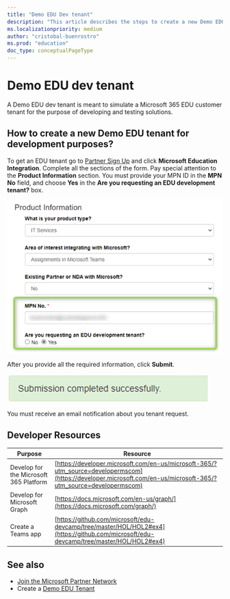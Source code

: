 ```yaml
---
title: "Demo EDU Dev tenant"
description: "This article describes the steps to create a new Demo EDU tenant for development purposes."
ms.localizationpriority: medium
author: "cristobal-buenrostro"
ms.prod: "education"
doc_type: conceptualPageType
---
```


# Demo EDU dev tenant

A Demo EDU dev tenant is meant to simulate a Microsoft 365 EDU customer tenant for the purpose of developing and testing solutions.

## How to create a new Demo EDU tenant for development purposes?

To get an EDU tenant go to [Partner Sign Up](https://aka.ms/edupartnersignup) and click **Microsoft Education Integration**. Complete all the sections of the form. Pay special attention to the **Product Information** section. You must provide your MPN ID in the **MPN No** field, and choose **Yes** in the **Are you requesting an EDU development tenant?** box.

![Create new Demo EDU tenant](./images/msgraph-onboarding/devtenant.png)

After you provide all the required information, click **Submit**.

![Submission completed](./images/msgraph-onboarding/devtenantdone.png)

You must receive an email notification about you tenant request.

## Developer Resources

| Purpose | Resource |
|--------------|-------------|
| Develop for the Microsoft 365 Platform     | [https://developer.microsoft.com/en-us/microsoft-365/?utm_source=developermscom](https://developer.microsoft.com/en-us/microsoft-365/?utm_source=developermscom) |
| Develop for Microsoft Graph                | [https://docs.microsoft.com/en-us/graph/](https://docs.microsoft.com/graph/) |
| Create a Teams app                         | [https://github.com/microsoft/edu-devcamp/tree/master/HOL/HOL2#ex4](https://github.com/microsoft/edu-devcamp/tree/master/HOL/HOL2#ex4) |

## See also

* [Join the Microsoft Partner Network](/graph/msgraph-onboarding-mpn)
* Create a [Demo EDU Tenant](/graph/msgraph-onboarding-edutenant)
